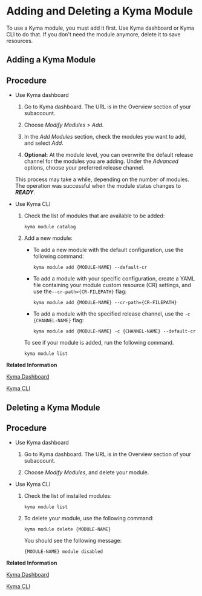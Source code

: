 <!-- loio1b548e9ad4744b978b8b595288b0cb5c -->

# Adding and Deleting a Kyma Module

To use a Kyma module, you must add it first. Use Kyma dashboard or Kyma CLI to do that. If you don't need the module anymore, delete it to save resources.

<a name="task_ux4_wxz_bfc"/>

<!-- task\_ux4\_wxz\_bfc -->

## Adding a Kyma Module



## Procedure

-   Use Kyma dashboard

    1.  Go to Kyma dashboard. The URL is in the Overview section of your subaccount.

    2.  Choose *Modify Modules* \> *Add*.

    3.  In the *Add Modules* section, check the modules you want to add, and select *Add*.

    4.  **Optional:** At the module level, you can overwrite the default release channel for the modules you are adding. Under the *Advanced* options, choose your preferred release channel.


    This process may take a while, depending on the number of modules. The operation was successful when the module status changes to ***READY***.

-   Use Kyma CLI

    1.  Check the list of modules that are available to be added:

        ```
        kyma module catalog
        ```

    2.  Add a new module:

        -   To add a new module with the default configuration, use the following command:

            ```
            kyma module add {MODULE-NAME} --default-cr
            ```

        -   To add a module with your specific configuration, create a YAML file containing your module custom resource \(CR\) settings, and use the`--cr-path={CR-FILEPATH}` flag:

            ```
            kyma module add {MODULE-NAME} --cr-path={CR-FILEPATH}
            
            ```

        -   To add a module with the specified release channel, use the `-c {CHANNEL-NAME}` flag:

            ```
            kyma module add {MODULE-NAME} -c {CHANNEL-NAME} --default-cr
            
            ```


        To see if your module is added, run the following command.

        ```
        kyma module list
        ```



**Related Information**  


[Kyma Dashboard](../10-concepts/kyma-dashboard-482ae2f.md "Use Kyma dashboard to access various features and functionalities of SAP BTP, Kyma runtime.")

[Kyma CLI](../10-concepts/kyma-cli-292454b.md "Kyma CLI is an essential tool for application developers who want to get started quickly and efficiently with SAP BTP, Kyma runtime. Designed to streamline workflows, it simplifies complex tasks, enabling developers to deploy and manage applications easily.")

<a name="task_o3l_vg1_cfc"/>

<!-- task\_o3l\_vg1\_cfc -->

## Deleting a Kyma Module



## Procedure

-   Use Kyma dashboard

    1.  Go to Kyma dashboard. The URL is in the Overview section of your subaccount.

    2.  Choose *Modify Modules*, and delete your module.


-   Use Kyma CLI

    1.  Check the list of installed modules:

        ```
        kyma module list
        ```

    2.  To delete your module, use the following command:

        ```
        kyma module delete {MODULE-NAME}
        ```

        You should see the following message:

        ```
        {MODULE-NAME} module disabled
        ```



**Related Information**  


[Kyma Dashboard](../10-concepts/kyma-dashboard-482ae2f.md "Use Kyma dashboard to access various features and functionalities of SAP BTP, Kyma runtime.")

[Kyma CLI](../10-concepts/kyma-cli-292454b.md "Kyma CLI is an essential tool for application developers who want to get started quickly and efficiently with SAP BTP, Kyma runtime. Designed to streamline workflows, it simplifies complex tasks, enabling developers to deploy and manage applications easily.")

